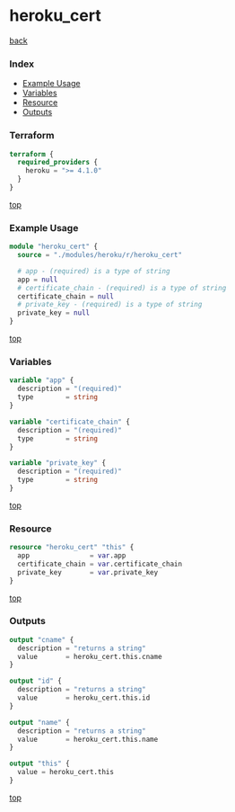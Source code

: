 # heroku_cert

[back](../heroku.md)

### Index

- [Example Usage](#example-usage)
- [Variables](#variables)
- [Resource](#resource)
- [Outputs](#outputs)

### Terraform

```terraform
terraform {
  required_providers {
    heroku = ">= 4.1.0"
  }
}
```

[top](#index)

### Example Usage

```terraform
module "heroku_cert" {
  source = "./modules/heroku/r/heroku_cert"

  # app - (required) is a type of string
  app = null
  # certificate_chain - (required) is a type of string
  certificate_chain = null
  # private_key - (required) is a type of string
  private_key = null
}
```

[top](#index)

### Variables

```terraform
variable "app" {
  description = "(required)"
  type        = string
}

variable "certificate_chain" {
  description = "(required)"
  type        = string
}

variable "private_key" {
  description = "(required)"
  type        = string
}
```

[top](#index)

### Resource

```terraform
resource "heroku_cert" "this" {
  app               = var.app
  certificate_chain = var.certificate_chain
  private_key       = var.private_key
}
```

[top](#index)

### Outputs

```terraform
output "cname" {
  description = "returns a string"
  value       = heroku_cert.this.cname
}

output "id" {
  description = "returns a string"
  value       = heroku_cert.this.id
}

output "name" {
  description = "returns a string"
  value       = heroku_cert.this.name
}

output "this" {
  value = heroku_cert.this
}
```

[top](#index)